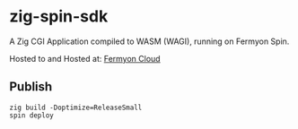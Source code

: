 # zig-spin-sdk

A Zig CGI Application compiled to WASM (WAGI), running on Fermyon Spin.

Hosted to and Hosted at: [Fermyon Cloud](https://spinapp-21hfxd8b.fermyon.app)

## Publish

```console
zig build -Doptimize=ReleaseSmall
spin deploy
```